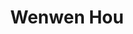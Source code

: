 ---
# Display name
title: Wenwen Hou

# Full Name (for SEO)
first_name: Wenwen 
last_name: Hou

# Is this the primary user of the site?
superuser: true

# Role/position
role: "MPhil student '24, co-supervise with Dr. [Hui Xiong](https://facultyprofiles.hkust-gz.edu.cn/faculty-personal-page/XIONG-Hui/xionghui)"


# Organizations/Affiliations
organizations:
  - name: AI Thrust, HKUST(GZ)
    url: https://ait.hkust-gz.edu.cn/

interests:
  - Explainable Artificial Intelligence

education:
  courses:
    # 这里不用写在读学历
    - course: M.Sc. in Mathematics
      institution: Department of Mathematics, Chinese University of Hong Kong
    - course: B.Eng. in Mechanics Engineering and B.Sc. in Economics
      institution: Xi‘an Jiaotong University

# Social/Academic Networking
# form "mailto:your-email@example.com" or "#contact" for contact widget.
# 这部分选填，如果不写，请在 link: 后面留空
social:
  - icon: github
    icon_pack: fab
    link: https://github.com/Hollyhou423

# Organizational groups that you belong to (for People widget)
# 可选项： [Faculty, Ph.D. Students, MPhil Students, Research Assistants]
user_groups:
  -  MPhil Students
---
